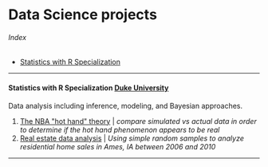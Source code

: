 # Data Science projects
###### Index
- [Statistics with R Specialization](#statistics-with-r-specialization-duke-university)
---
#### Statistics with R Specialization [Duke University](https://www.coursera.org/specializations/statistics)
Data analysis including inference, modeling, and Bayesian approaches.
1. [The NBA "hot hand" theory](http://htmlpreview.github.io/?https://github.com/FabianPeri/Data-Science-projects/blob/master/Statistics-with-R-Duke/01_-_NBA_Hot_Hand_Theory__Probability_.html) | *compare simulated vs actual data in order to determine if the hot hand phenomenon appears to be real*
2. [Real estate data analysis](http://htmlpreview.github.io/?https://github.com/FabianPeri/Data-Science-projects/blob/master/Statistics-with-R-Duke/02_-_Real_Estate_Analysis__Sampling_distributions_.html) | *Using simple random samples to analyze residential home sales in Ames, IA between 2006 and 2010*
---
